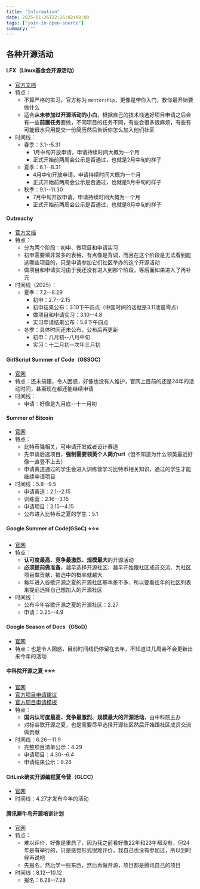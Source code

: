 ```yaml
---
title: "Information"
date: 2025-01-26T22:26:02+08:00
tags: ["join-in-open-source"]
summary: ""
---
```

## 各种开源活动
#### LFX（Linux基金会开源活动）
* [官方文档](https://docs.linuxfoundation.org/lfx/mentorship)
* 特点：
    * 不算严格的实习，官方称为 `mentorship`，更像是带你入门，教你最开始要做什么
    * 适合**从未参加过开源活动的小白**，根据自己的技术栈选好项目申请之后会有一些**前置任务**要做，不同项目的任务不同，有些会很多很麻烦，有些有可能很水只用提交一份简历然后告诉你怎么加入他们社区
* 时间线：
    * 春季：3.1--5.31
        * 1月中旬开放申请，申请持续时间大概为一个月
        * 正式开始前两周会公示是否通过，也就是2月中旬的样子
    * 夏季：6.1--8.31
        * 4月中旬开放申请，申请持续时间大概为一个月
        * 正式开始前两周会公示是否通过，也就是5月中旬的样子
    * 秋季：9.1--11.30
        * 7月中旬开放申请，申请持续时间大概为一个月
        * 正式开始前两周会公示是否通过，也就是8月中旬的样子

#### Outreachy
* [官方文档](https://www.outreachy.org/docs/)
* 特点：
    * 分为两个阶段：初申、做项目和申请实习
    * 初申需要填非常多的表格，有点像是背调，而且在这个阶段是无法看到能选哪些项目的，只是申请参加它们社区举办的这个开源活动
    * 做项目和申请实习由于我还没有进入到那个阶段，等后面如果进入了再补充
* 时间线（2025）：
    * 夏季：7.2--8.29
        * 初申：2.7--2.15
        * 初申结果公布：3.10下午四点（中国时间的话就是3.11凌晨零点）
        * 做项目和申请实习：3.10--4.8
        * 实习申请结果公布：5.8下午四点
    * 冬季：具体时间还未公布，公布后再更新
        * 初申：八月初--八月中旬
        * 实习：十二月初--次年三月初

#### GirlScript Summer of Code（GSSOC）
* [官网](https://gssoc.girlscript.tech/)
* 特点：还未搞懂，令人困惑，好像也没有人维护，官网上目前的还是24年的活动时间，甚至现在都还能继续申请
* 时间线：
    * 申请：好像是九月底--十一月初

#### Summer of Bitcoin
* [官网](https://www.summerofbitcoin.org/)
* 特点：
    * 比特币强相关，可申请开发或者设计赛道
    * 先申请后选项目，**强制需要领英个人简介url**（但不知道为什么领英最近好像一直登不上去）
    * 申请赛道通过的学生会进入训练营学习比特币相关知识，通过的学生才能继续申请项目
* 时间线：5.8--9.5
    * 申请赛道：2.1--2.15
    * 训练营：2.16--3.15
    * 申请项目：3.15--4.15
    * 公布进入比特币之夏的学生：5.1

#### Google Summer of Code(GSoC) ⭐⭐⭐
* [官网](https://summerofcode.withgoogle.com/)
* 特点：
    * **认可度最高、竞争最激烈、规模最大**的开源活动
    * **必须提前做准备**，越早选择开源社区、越早开始跟社区成员交流、为社区项目做贡献，被选中的概率就越大
    * 每年进入谷歌开源之夏的开源社区基本差不多，所以要看往年的社区列表来提前选择自己想加入的开源社区
* 时间线：
    * 公布今年谷歌开源之夏的开源社区：2.27
    * 申请：3.25--4.9

#### Google Season of Docs（GSoD）
* [官网](https://developers.google.com/season-of-docs?hl=zh-cn)
* 特点：也是令人困惑，目前时间线仍停留在去年，不知道过几周会不会更新出来今年的活动

#### 中科院开源之夏 ⭐⭐⭐
* [官网](https://summer-ospp.ac.cn/2022/#/homepage)
* [官方项目申请建议](https://summer-ospp.ac.cn/help/proj_apply/)
* [官方项目申请模板](https://summer-ospp.ac.cn/help/assets/%E9%A1%B9%E7%9B%AE%E7%94%B3%E8%AF%B7%E6%A8%A1%E6%9D%BF.pdf)
* 特点：
    * **国内认可度最高、竞争最激烈、规模最大的开源活动**，由中科院主办
    * 对标谷歌开源之夏，也是需要尽早选择开源社区然后开始跟社区成员交流做贡献
* 时间线：6.26--11.9
    * 完整项目清单公示：4.29
    * 申请项目：4.30--6.4
    * 申请结果公示：6.26

#### GitLink确实开源编程夏令营（GLCC）
* [官网](https://www.gitlink.org.cn/glcc)
* 时间线：4.27才发布今年的活动

#### 腾讯犀牛鸟开源培训计划
* [官网](https://opensource.tencent.com/summer-of-code)
* 特点：
    * 难以评价，好像是重启了，因为我之前看好像22年和23年都没有，但24年是有举行的，只是感觉形式很难评价，我自己也没有参加过，所以到时候再说吧
    * 先报名，然后学一些东西，然后再做开源，项目都是腾讯自己的项目
* 时间线：8.12--10.12
    * 报名：6.28--7.28